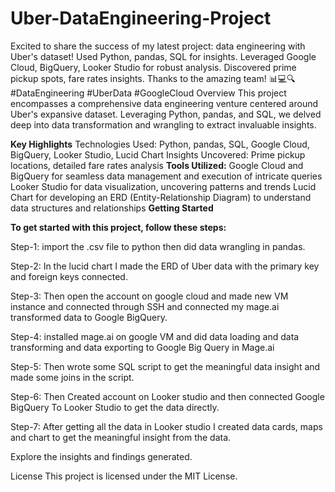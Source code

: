 # Uber-DataEngineering-Project
Excited to share the success of my latest project: data engineering with Uber's dataset! Used Python, pandas, SQL for insights. Leveraged Google Cloud, BigQuery, Looker Studio for robust analysis. Discovered prime pickup spots, fare rates insights. Thanks to the amazing team! 📊💻🔍 #DataEngineering #UberData #GoogleCloud
Overview
This project encompasses a comprehensive data engineering venture centered around Uber's expansive dataset. Leveraging Python, pandas, and SQL, we delved deep into data transformation and wrangling to extract invaluable insights.

**Key Highlights**
Technologies Used: Python, pandas, SQL, Google Cloud, BigQuery, Looker Studio, Lucid Chart
Insights Uncovered: Prime pickup locations, detailed fare rates analysis
**Tools Utilized:**
Google Cloud and BigQuery for seamless data management and execution of intricate queries
Looker Studio for data visualization, uncovering patterns and trends
Lucid Chart for developing an ERD (Entity-Relationship Diagram) to understand data structures and relationships
**Getting Started**

**To get started with this project, follow these steps:**

Step-1: import the .csv file to python then did data wrangling in pandas. 

Step-2: In the lucid chart I made the ERD of Uber data with the primary key and foreign keys connected.

Step-3: Then open the account on google cloud and made new VM instance and connected through SSH and connected my mage.ai transformed data to Google BigQuery.

Step-4: installed mage.ai on google VM and did data loading and data transforming and data exporting to Google Big Query in Mage.ai

Step-5: Then wrote some SQL script to get the meaningful data insight and made some joins in the script.

Step-6: Then Created account on Looker studio and then connected Google BigQuery To Looker Studio to get the data directly.

Step-7: After getting all the data in Looker studio I created data cards, maps and chart to get the meaningful insight from the data. 

Explore the insights and findings generated.

License
This project is licensed under the MIT License.
